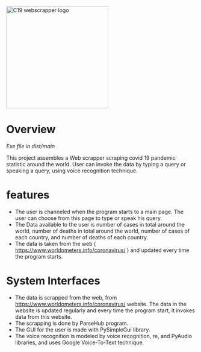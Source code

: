 

<img width="271" alt="C19 webscrapper logo" src="https://user-images.githubusercontent.com/46427281/133890194-c682aeb4-2e31-4b7d-ba19-fa3a7de81aca.png">


# Overview

*Exe file in dist/main*

This project assembles a Web scrapper scraping covid 19 pandemic statistic around the world. 
User can invoke the data by typing a query or speaking a query, using voice recognition technique.

# features

* The user is channeled when the program starts to a main page. The user can choose from this page to type or speak his query.
* The Data available to the user is number of cases in total around the world, number of deaths in total around the world,
  number of cases of each country, and number of deaths of each country.
* The data is taken from the web ( https://www.worldometers.info/coronavirus/ ) and updated every time the program starts.

# System Interfaces

* The data is scrapped from the web, from https://www.worldometers.info/coronavirus/ website. The data in the website is updated regularly and every time the program start,
 it invokes data from this website.
* The scrapping is done by ParseHub program.
* The GUI for the user is made with PySimpleGui library.
* The voice recognition is modeled by voice recognition, re, and PyAudio libraries, and uses Google Voice-To-Text technique.

